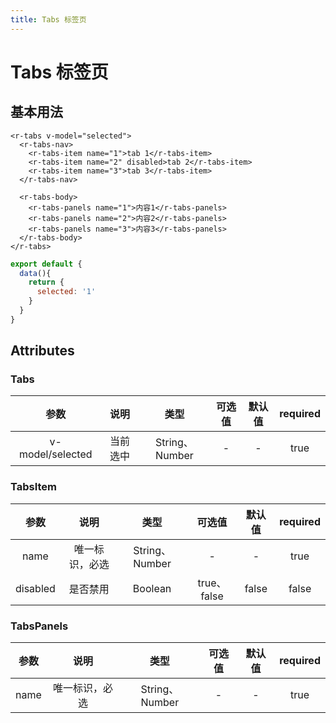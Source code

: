 ```yaml
---
title: Tabs 标签页
---
```


# Tabs 标签页

## 基本用法
<ClientOnly>
  <TabsDocs></TabsDocs>
</ClientOnly>

```Vue
<r-tabs v-model="selected">
  <r-tabs-nav>
    <r-tabs-item name="1">tab 1</r-tabs-item>
    <r-tabs-item name="2" disabled>tab 2</r-tabs-item>
    <r-tabs-item name="3">tab 3</r-tabs-item>
  </r-tabs-nav>

  <r-tabs-body>
    <r-tabs-panels name="1">内容1</r-tabs-panels>
    <r-tabs-panels name="2">内容2</r-tabs-panels>
    <r-tabs-panels name="3">内容3</r-tabs-panels>
  </r-tabs-body>
</r-tabs>
```
```JavaScript
export default {
  data(){
    return {
      selected: '1'
    }
  }
}
```

## Attributes

### Tabs
|       参数      |      说明      |  类型   | 可选值 | 默认值 | required
| :-------------: |:-------------:| :-----:|:-----:|:-----:|:-----:|
| v-model/selected | 当前选中 | String、Number | - | - | true

### TabsItem
|       参数      |      说明      |  类型   | 可选值 | 默认值 | required
| :-------------: |:-------------:| :-----:|:-----:|:-----:|:-----:|
| name | 唯一标识，必选 | String、Number | - | - | true
| disabled | 是否禁用 | Boolean | true、false | false | false

### TabsPanels
|       参数      |      说明      |  类型   | 可选值 | 默认值 | required
| :-------------: |:-------------:| :-----:|:-----:|:-----:|:-----:|
| name | 唯一标识，必选 | String、Number | - | - | true